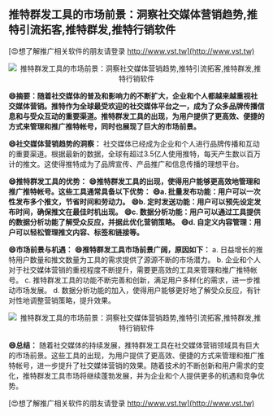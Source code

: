 ## **推特群发工具的市场前景：洞察社交媒体营销趋势,推特引流拓客,推特群发,推特行销软件**

[😍想了解推广相关软件的朋友请登录 http://www.vst.tw](http://www.vst.tw)

 <center><img src="https://vst.tw/MP4/tuiguang/png/4.png" alt="推特群发工具的市场前景：洞察社交媒体营销趋势,推特引流拓客,推特群发,推特行销软件"></center>

**😄摘要：随着社交媒体的普及和影响力的不断扩大，企业和个人都越来越重视社交媒体营销。推特作为全球最受欢迎的社交媒体平台之一，成为了众多品牌传播信息和与受众互动的重要渠道。推特群发工具的出现，为用户提供了更高效、便捷的方式来管理和推广推特帐号，同时也展现了巨大的市场前景。**

**😄社交媒体营销趋势的洞察：**
社交媒体已经成为企业和个人进行品牌传播和互动的重要渠道。根据最新的数据，全球有超过3.5亿人使用推特，每天产生数以百万计的推文。这使得推特成为了品牌宣传、产品推广和信息传播的理想平台。

**😄推特群发工具的优势：**
**😄推特群发工具的出现，使得用户能够更高效地管理和推广推特帐号。这些工具通常具备以下优势：**
**😄a. 批量发布功能：用户可以一次性发布多个推文，节省时间和劳动力。**
**😄b. 定时发送功能：用户可以预先设定发布时间，确保推文在最佳时机出现。**
**😄c. 数据分析功能：用户可以通过工具提供的数据分析功能了解受众反应，并据此优化营销策略。**
**😄d. 自定义内容管理：用户可以轻松管理推文内容、标签和链接等。**

**😄市场前景与机遇：**
**😄推特群发工具市场前景广阔，原因如下：**
a. 日益增长的推特用户数量和推文数量为工具的需求提供了源源不断的市场潜力。
b. 企业和个人对于社交媒体营销的重视程度不断提升，需要更高效的工具来管理和推广推特帐号。
c. 推特群发工具的功能不断完善和创新，满足用户多样化的需求，进一步推动市场发展。
d. 数据分析功能的加入，使得用户能够更好地了解受众反应，有针对性地调整营销策略，提升效果。

 <center><img src="https://vst.tw/MP4/tuiguang/png/5.png" alt="推特群发工具的市场前景：洞察社交媒体营销趋势,推特引流拓客,推特群发,推特行销软件"></center>

**😄总结：**
随着社交媒体的持续发展，推特群发工具在社交媒体营销领域具有巨大的市场前景。这些工具的出现，为用户提供了更高效、便捷的方式来管理和推广推特帐号，进一步提升了社交媒体营销的效果。随着技术的不断创新和用户需求的变化，推特群发工具市场将继续蓬勃发展，并为企业和个人提供更多的机遇和竞争优势。

[😍想了解推广相关软件的朋友请登录 http://www.vst.tw](http://www.vst.tw)



